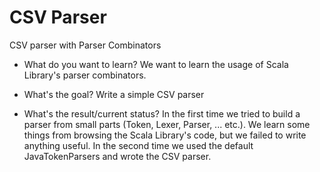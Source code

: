 # CSV Parser
CSV parser with Parser Combinators

- What do you want to learn?
We want to learn the usage of Scala Library's parser combinators.

- What's the goal?
Write a simple CSV parser

- What's the result/current status?
In the first time we tried to build a parser from small parts (Token, Lexer, Parser, ... etc.). We learn some things from browsing the Scala Library's code, but we failed to write anything useful.
In the second time we used the default JavaTokenParsers and wrote the CSV parser.

